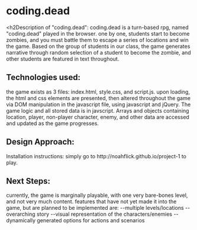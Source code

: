 <h1>coding.dead</h1>

<h2Description of "coding.dead":</h2>
coding.dead is a turn-based rpg, named "coding.dead" played in the browser.
one by one, students start to become zombies, and you must battle them to escape a series of locations and win the game.
Based on the group of students in our class, the game generates narrative through random
selection of a student to become the zombie, and other students are featured in text throughout.

<h2>Technologies used:</h2>
the game exists as 3 files: index.html, style.css, and script.js.
upon loading, the html and css elements are presented, then altered throughout the game
via DOM manipulation in the javascript file, using javascript and jQuery. 
The game logic and all stored data is in javscript. Arrays and objects containing location, 
player, non-player character, enemy, and other data are accessed and updated as the game progresses.

<h2>Design Approach:</h2
The game is intended to be a journey through several locations. this was the basis of the graphical presentation.
as events happen, the player is informed of events through text and visual feedback. injecting humor and customization was
a central component. Structure and concepts were implemented that affect future iterations of the game beyond the first level.

<h2>Installation instructions:</h2>
simply go to http://noahflick.github.io/project-1 to play.

<h2>Next Steps:</h2>
currently, the game is marginally playable, with one very bare-bones level, and not very much content.
features that have not yet made it into the game, but are planned to be implemented are:
--multiple levels/locations
--overarching story
--visual representation of the characters/enemies
--dynamically generated options for actions and scenarios



